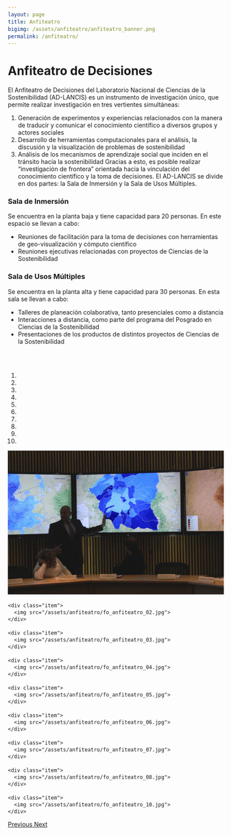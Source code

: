 ```yaml
---
layout: page
title: Anfiteatro
bigimg: /assets/anfiteatro/anfiteatro_banner.png
permalink: /anfiteatro/
---
```


# Anfiteatro de Decisiones

El Anfiteatro de Decisiones del Laboratorio Nacional de Ciencias de la Sostenibilidad (AD-LANCIS) es un instrumento de investigación
único, que permite realizar investigación en tres vertientes simultáneas:
1) Generación de experimentos y experiencias relacionados con la manera de traducir y comunicar el conocimiento científico a diversos grupos y actores sociales
2) Desarrollo de herramientas computacionales para el análisis, la discusión y la visualización de problemas de sostenibilidad
3) Análisis de los mecanismos de aprendizaje social que inciden en el tránsito hacia la sostenibilidad
Gracias a esto, es posible realizar “investigación de frontera” orientada hacia la vinculación del conocimiento científico y la toma de decisiones. El AD-LANCIS se divide en dos partes: la Sala de Inmersión y la Sala de Usos Múltiples.


### Sala de Inmersión

Se encuentra en la planta baja y tiene capacidad para 20 personas. En este espacio se llevan a cabo:

- Reuniones de facilitación para la toma de decisiones con herramientas de geo-visualización y cómputo científico
- Reuniones ejecutivas relacionadas con proyectos de Ciencias de la Sostenibilidad

### Sala de Usos Múltiples

Se encuentra en la planta alta y tiene capacidad para 30 personas. En esta sala se llevan a cabo:

- Talleres de planeación colaborativa, tanto presenciales como a distancia
- Interacciones a distancia, como parte del programa del Posgrado en Ciencias de la Sostenibilidad
- Presentaciones de los productos de distintos proyectos de Ciencias de la Sostenibilidad
<br>
<br>

<div id="myCarousel" class="carousel slide">
<!-- para que corra en automático
añadir al final de la línea anterior:
data-ride="carousel" -->

  <!-- Indicators -->
  <ol class="carousel-indicators">
    <li data-target="#myCarousel" data-slide-to="0" class="active"></li>
    <li data-target="#myCarousel" data-slide-to="1"></li>
    <li data-target="#myCarousel" data-slide-to="2"></li>
    <li data-target="#myCarousel" data-slide-to="3"></li>
    <li data-target="#myCarousel" data-slide-to="4"></li>
    <li data-target="#myCarousel" data-slide-to="5"></li>
    <li data-target="#myCarousel" data-slide-to="6"></li>
    <li data-target="#myCarousel" data-slide-to="7"></li>
    <li data-target="#myCarousel" data-slide-to="8"></li>
    <li data-target="#myCarousel" data-slide-to="9"></li>
  </ol>

  <!-- Wrapper for slides -->
  <div class="carousel-inner">
    <div class="item active">
      <img src="/assets/anfiteatro/fo_anfiteatro_01.jpg">
    </div>

    <div class="item">
      <img src="/assets/anfiteatro/fo_anfiteatro_02.jpg">
    </div>

    <div class="item">
      <img src="/assets/anfiteatro/fo_anfiteatro_03.jpg">
    </div>

    <div class="item">
      <img src="/assets/anfiteatro/fo_anfiteatro_04.jpg">
    </div>

    <div class="item">
      <img src="/assets/anfiteatro/fo_anfiteatro_05.jpg">
    </div>

    <div class="item">
      <img src="/assets/anfiteatro/fo_anfiteatro_06.jpg">
    </div>

    <div class="item">
      <img src="/assets/anfiteatro/fo_anfiteatro_07.jpg">
    </div>

    <div class="item">
      <img src="/assets/anfiteatro/fo_anfiteatro_08.jpg">
    </div>

    <div class="item">
      <img src="/assets/anfiteatro/fo_anfiteatro_10.jpg">
    </div>
  </div>

  <!-- Left and right controls -->
  <a class="left carousel-control" href="#myCarousel" role="button" data-slide="prev">
    <span class="glyphicon glyphicon-chevron-left" aria-hidden="true"></span>
    <span class="sr-only">Previous</span>
  </a>
  <a class="right carousel-control" href="#myCarousel" role="button" data-slide="next">
    <span class="glyphicon glyphicon-chevron-right" aria-hidden="true"></span>
    <span class="sr-only">Next</span>
  </a>
</div>

<!-- <a class="left carousel-control" href="#myCarousel" role="button" data-slide="prev"> -->

<!--
<img src="/assets/anfiteatro/8.jpeg"/>
<img src="/assets/anfiteatro/10.jpeg"/>
<img src="/assets/anfiteatro/4.jpeg"/>
<img src="/assets/anfiteatro/5.jpeg"/>
<img src="/assets/anfiteatro/1.jpeg"/>
<img src="/assets/anfiteatro/2.jpeg"/>
<img src="/assets/anfiteatro/3.jpeg"/>
<img src="/assets/anfiteatro/6.jpeg"/>
-->
